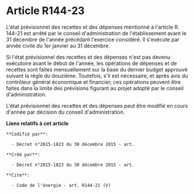 # Article R144-23

L'état prévisionnel des recettes et des dépenses mentionné à l'article R. 144-21 est arrêté par le conseil d'administration
de l'établissement avant le 31 décembre de l'année précédant l'exercice considéré. Il s'exécute par année civile du 1er
janvier au 31 décembre. 

Si l'état prévisionnel des recettes et des dépenses n'est pas devenu exécutoire avant le début de l'année, les opérations de
dépenses et de recettes sont faites mensuellement sur la base du dernier budget approuvé suivant la règle du douzième.
Toutefois, s'il est nécessaire, et après avis du contrôleur général économique et financier, ces opérations peuvent être
faites dans la limite des prévisions figurant au projet adopté par le conseil d'administration. 

L'état prévisionnel des recettes et des dépenses peut être modifié en cours d'année par décision du conseil d'administration.

**Liens relatifs à cet article**

	**Codifié par**:

	  - Décret n°2015-1823 du 30 décembre 2015 - art.

	**Créé par**:

	  - Décret n°2015-1823 du 30 décembre 2015 - art.

	**Cite**:

	  - Code de l'énergie - art. R144-21 (V)
